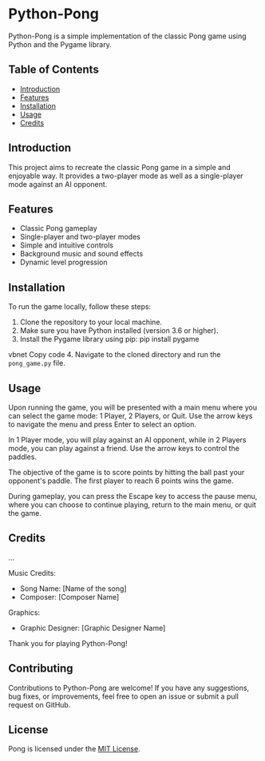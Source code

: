 # Python-Pong

Python-Pong is a simple implementation of the classic Pong game using Python and the Pygame library.

## Table of Contents
- [Introduction](#introduction)
- [Features](#features)
- [Installation](#installation)
- [Usage](#usage)
- [Credits](#credits)

## Introduction
This project aims to recreate the classic Pong game in a simple and enjoyable way. It provides a two-player mode as well as a single-player mode against an AI opponent.

## Features
- Classic Pong gameplay
- Single-player and two-player modes
- Simple and intuitive controls
- Background music and sound effects
- Dynamic level progression

## Installation
To run the game locally, follow these steps:
1. Clone the repository to your local machine.
2. Make sure you have Python installed (version 3.6 or higher).
3. Install the Pygame library using pip:
pip install pygame

vbnet
Copy code
4. Navigate to the cloned directory and run the `pong_game.py` file.

## Usage
Upon running the game, you will be presented with a main menu where you can select the game mode: 1 Player, 2 Players, or Quit. Use the arrow keys to navigate the menu and press Enter to select an option.

In 1 Player mode, you will play against an AI opponent, while in 2 Players mode, you can play against a friend. Use the arrow keys to control the paddles.

The objective of the game is to score points by hitting the ball past your opponent's paddle. The first player to reach 6 points wins the game.

During gameplay, you can press the Escape key to access the pause menu, where you can choose to continue playing, return to the main menu, or quit the game.

## Credits
...

Music Credits:
- Song Name: [Name of the song]
- Composer: [Composer Name]

Graphics:
- Graphic Designer: [Graphic Designer Name]

Thank you for playing Python-Pong!

## Contributing
Contributions to Python-Pong are welcome! If you have any suggestions, bug fixes, or improvements, feel free to open an issue or submit a pull request on GitHub.

## License
Pong is licensed under the [MIT License](LICENSE).
